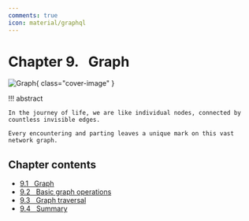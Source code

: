 ```yaml
---
comments: true
icon: material/graphql
---
```


# Chapter 9. &nbsp; Graph

![Graph](../assets/covers/chapter_graph.jpg){ class="cover-image" }

!!! abstract

    In the journey of life, we are like individual nodes, connected by countless invisible edges.
    
    Every encountering and parting leaves a unique mark on this vast network graph.

## Chapter contents

- [9.1 &nbsp; Graph](graph.md)
- [9.2 &nbsp; Basic graph operations](graph_operations.md)
- [9.3 &nbsp; Graph traversal](graph_traversal.md)
- [9.4 &nbsp; Summary](summary.md)
